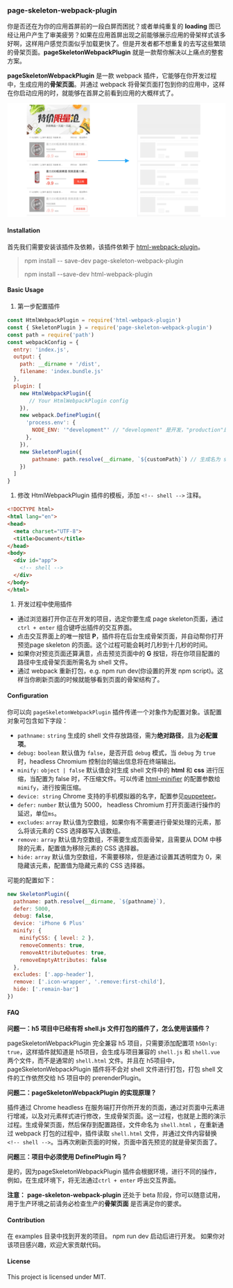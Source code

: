 ### page-skeleton-webpack-plugin

你是否还在为你的应用首屏前的一段白屏而困扰？或者单纯重复的 **loading** 图已经让用户产生了审美疲劳？如果在应用首屏出现之前能够展示应用的骨架样式该多好啊，这样用户感觉页面似乎加载更快了。但是开发者都不想重复的去写这些繁琐的骨架页面。**pageSkeletonWebpackPlugin** 就是一款帮你解决以上痛点的整套方案。

**pageSkeletonWebpackPlugin** 是一款 webpack 插件，它能够在你开发过程中，生成应用的**骨架页面**。并通过 webpack 将骨架页面打包到你的应用中，这样在你启动应用的时，就能够在首屏之前看到应用的大概样式了。

![](./assets/skeleton2.jpg)

#### Installation

首先我们需要安装该插件及依赖，该插件依赖于 [html-webpack-plugin](https://github.com/jantimon/html-webpack-plugin)。

> npm install \-\- save-dev page-skeleton-webpack-plugin 
>
> npm install \-\-save-dev html-webpack-plugin

#### Basic Usage

1. 第一步配置插件

```javascript
const HtmlWebpackPlugin = require('html-webpack-plugin')
const { SkeletonPlugin } = require('page-skeleton-webpack-plugin')
const path = require('path')
const webpackConfig = {
  entry: 'index.js',
  output: {
  	path: __dirname + '/dist',
    filename: 'index.bundle.js'
  },
  plugin: [
  	new HtmlWebpackPlugin({
       // Your HtmlWebpackPlugin config
    }),
    new webpack.DefinePlugin({
      'process.env': {
        NODE_ENV: '"development"' // "development" 是开发，"production"是生产。
      },
    }),
    new SkeletonPlugin({
        pathname: path.resolve(__dirname, `${customPath}`) // 生成名为 shell 文件存放地址
    })
  ]
}

```

1. 修改 HtmlWebpackPlugin 插件的模板，添加 `<!-- shell -->` 注释。

```html
<!DOCTYPE html>
<html lang="en">
<head>
  <meta charset="UTF-8">
  <title>Document</title>
</head>
<body>
  <div id="app">
    <!-- shell -->
  </div>
</body>
</html>
```

1. 开发过程中使用插件

- 通过浏览器打开你正在开发的项目，选定你要生成 page skeleton页面，通过 `ctrl + enter` 组合键呼出插件的交互界面。
- 点击交互界面上的唯一按钮 **P**，插件将在后台生成骨架页面，并自动帮你打开预览page skeleton 的页面。这个过程可能会耗时几秒到十几秒的时间。
- 如果你对预览页面还算满意，点击预览页面中的 **G** 按钮，将在你项目配置的路径中生成骨架页面所需名为 shell 文件。
- 通过 webpack 重新打包，e.g. npm run dev(你设置的开发 npm script)。这样当你刷新页面的时候就能够看到页面的骨架结构了。

#### Configuration

你可以向 `pageSkeletonWebpackPlugin` 插件传递一个对象作为配置对象。该配置对象可包含如下字段：

- `pathname:` `string` 生成的 shell 文件存放路径，需为**绝对路径**，且为**必配置项**。
- `debug:` `boolean` 默认值为 `false`，是否开启 `debug` 模式，当 `debug` 为 `true` 时，headless Chromium 控制台的输出信息将在终端输出。
- `minify:` `object | false` 默认值会对生成 shell 文件中的 **html** 和 **css** 进行压缩，当配置为 false 时，不压缩文件。可以传递 [html-minifier](https://github.com/kangax/html-minifier#options-quick-reference) 的配置参数给 `mimify`，进行按需压缩。
- `device: string` Chrome 支持的手机模拟器的名字，配置参见[puppeteer](https://github.com/GoogleChrome/puppeteer/blob/master/DeviceDescriptors.js)。
- `defer:` `number` 默认值为 5000， headless Chromium 打开页面进行操作的延迟，单位`ms`。
- `excludes`: `array` 默认值为空数组，如果你有不需要进行骨架处理的元素，那么将该元素的 CSS 选择器写入该数组。
- `remove:` `array` 默认值为空数组，不需要生成页面骨架，且需要从 DOM 中移除的元素，配置值为移除元素的 CSS 选择器。
- `hide:` `array` 默认值为空数组，不需要移除，但是通过设置其透明度为 0，来隐藏该元素，配置值为隐藏元素的 CSS 选择器。

可能的配置如下：

```javascript
new SkeletonPlugin({
  pathname: path.resolve(__dirname, `${pathname}`),
  defer: 5000,
  debug: false,
  device: 'iPhone 6 Plus'
  minify: {
    minifyCSS: { level: 2 },
    removeComments: true,
    removeAttributeQuotes: true,
    removeEmptyAttributes: false
  },
  excludes: ['.app-header'],
  remove: ['.icon-wrapper', '.remove:first-child'],
  hide: ['.remain-bar']
})
```

#### FAQ

**问题一：h5 项目中已经有将 shell.js 文件打包的插件了，怎么使用该插件？**

pageSkeletonWebpackPlugin 完全兼容 h5 项目，只需要添加配置项 `h5Only: true`，这样插件就知道是 h5项目，会生成与项目兼容的 `shell.js` 和 `shell.vue` 两个文件，而不是通常的 `shell.html` 文件。并且在 h5项目中，pageSkeletonWebpackPlugin 插件将不会对 shell 文件进行打包，打包 shell 文件的工作依然交给 h5 项目中的 prerenderPlugin。

**问题二：pageSkeletonWebpackPlugin 的实现原理？**

插件通过 Chrome headless 在服务端打开你所开发的页面，通过对页面中元素进行增减，以及对元素样式进行修改，生成骨架页面。这一过程，也就是上图的演示过程。生成骨架页面，然后保存到配置路径，文件命名为 `shell.html` ，在重新通过 webpack 打包的过程中，插件读取 `shell.html` 文件，并通过文件内容替换`<!-- shell -->`。当再次刷新页面的时候，页面中首先预览的就是骨架页面了。

**问题三：项目中必须使用 DefinePlugin 吗？**

是的，因为pageSkeletonWebpackPlugin 插件会根据环境，进行不同的操作，例如，在生成环境下，将无法通过`ctrl + enter` 呼出交互界面。

**注意：** **page-skeleton-webpack-plugin** 还处于 beta 阶段，你可以随意试用，用于生产环境之前请务必检查生产的**骨架页面** 是否满足你的要求。

#### Contribution

在 examples 目录中找到开发的项目。 npm run dev 启动后进行开发。
如果你对该项目感兴趣，欢迎大家贡献代码。

#### License

This project is licensed under MIT.

